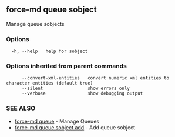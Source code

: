 ## force-md queue sobject

Manage queue sobjects

### Options

```
  -h, --help   help for sobject
```

### Options inherited from parent commands

```
      --convert-xml-entities   convert numeric xml entities to character entities (default true)
      --silent                 show errors only
      --verbose                show debugging output
```

### SEE ALSO

* [force-md queue](force-md_queue.md)	 - Manage Queues
* [force-md queue sobject add](force-md_queue_sobject_add.md)	 - Add queue sobject

